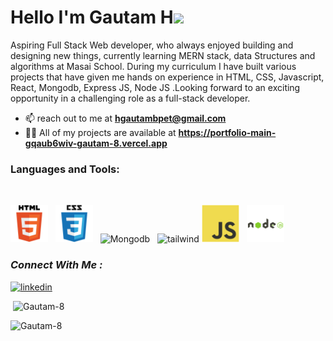 <h1 >Hello  I'm Gautam H<img src="https://c.tenor.com/x_rMzbGDJLYAAAAM/emoji-hi.gif" width="35"></h1>

Aspiring Full Stack Web developer, who always enjoyed building and designing new things, currently learning MERN stack, data Structures and algorithms at Masai School. During my curriculum I have built various projects that have given me hands on experience in HTML, CSS, Javascript, React, Mongodb, Express JS, Node JS .Looking forward to an exciting opportunity in a challenging role as a full-stack developer.

- 📫 reach out to me at  **hgautambpet@gmail.com**
- 👨‍💻 All of my projects are available at **https://portfolio-main-gqaub6wiv-gautam-8.vercel.app**


<h3 align="left">Languages and Tools:</h3>  <br />
<p>
<a><img src="https://raw.githubusercontent.com/devicons/devicon/master/icons/html5/html5-original-wordmark.svg" alt="html5" width="60" height="60"/></a> &nbsp; 
<a><img src="https://raw.githubusercontent.com/devicons/devicon/master/icons/css3/css3-original-wordmark.svg" alt="css3" width="60" height="60"/> </a> &nbsp;
<a><img src="https://i.ibb.co/ZVh01dm/rsz-mong2.png" alt="Mongodb" width="60" height="60"/> </a> &nbsp;
<a><img src="https://www.vectorlogo.zone/logos/tailwindcss/tailwindcss-icon.svg" alt="tailwind" width="60" height="60"/></a> 
<a><img src="https://raw.githubusercontent.com/devicons/devicon/master/icons/javascript/javascript-original.svg" alt="javascript" width="60" height="60"/></a> &nbsp; 
<a><img src="https://raw.githubusercontent.com/devicons/devicon/master/icons/nodejs/nodejs-original-wordmark.svg" alt="nodejs" width="60" height="60"/></a> &nbsp; 
</p>
 

<h3><i>Connect With Me : </i></h3>


<a href="https://www.linkedin.com/in/hsgautam/" target="_blank"><img src="https://img.icons8.com/color/96/000000/linkedin.png" alt="linkedin" width="50" /></a>


<p>&nbsp;<img width="400"  src="https://github-readme-stats.vercel.app/api?username=Gautam-8&show_icons=true&locale=en&theme=light" alt="Gautam-8" />

<img width="400"  src="https://github-readme-streak-stats.herokuapp.com/?user=Gautam-8&theme=light" alt="Gautam-8" /></p>



